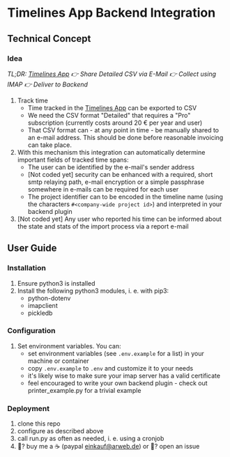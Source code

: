 # Timelines App Backend Integration

## Technical Concept

### Idea
*TL;DR: [Timelines App](https://timelines.app) 👉 Share Detailed CSV via E-Mail 👉 Collect using IMAP 👉 Deliver to Backend*

1. Track time
    - Time tracked in the [Timelines App](https://timelines.app) can be exported to CSV
    - We need the CSV format "Detailed" that requires a "Pro" subscription (currently costs around 20 € per year and user)
    - That CSV format can - at any point in time - be manually shared to an e-mail address. This should be done before reasonable invoicing can take place.
2. With this mechanism this integration can automatically determine important fields of tracked time spans:
    - The user can be identified by the e-mail's sender address
    - [Not coded yet] security can be enhanced with a required, short smtp relaying path, e-mail encryption or a simple passphrase somewhere in e-mails can be required for each user
    - The project identifier can to be encoded in the timeline name (using the characters `#<company-wide project id>`) and interpreted in your backend plugin
3. [Not coded yet] Any user who reported his time can be informed about the state and stats of the import process via a report e-mail

## User Guide
### Installation
1. Ensure python3 is installed
2. Install the following python3 modules, i. e. with pip3:
    - python-dotenv
    - imapclient
    - pickledb

### Configuration
1. Set environment variables. You can:
    - set environment variables (see `.env.example` for a list) in your machine or container
    - copy `.env.example` to `.env` and customize it to your needs
    - it's likely wise to make sure your imap server has a valid certificate
    - feel encouraged to write your own backend plugin - check out printer_example.py for a trivial example

### Deployment
1. clone this repo
2. configure as described above
3. call run.py as often as needed, i. e. using a cronjob
4. 🥳? buy me a ☕️ (paypal einkauf@arweb.de) or 😤? open an issue
